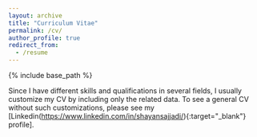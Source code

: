 ```yaml
---
layout: archive
title: "Curriculum Vitae"
permalink: /cv/
author_profile: true
redirect_from:
  - /resume
---
```


{% include base_path %}


Since I have different skills and qualifications in several fields, I usually customize my CV by including only the related data. To see a general CV without such customizations, please see my [Linkedin(https://www.linkedin.com/in/shayansajjadi/){:target="_blank"} profile].

